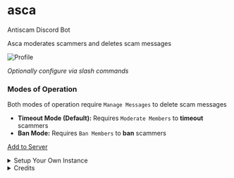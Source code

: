 # asca
Antiscam Discord Bot

Asca moderates scammers and deletes scam messages

![Profile](https://cdn.discordapp.com/attachments/936463189237977139/955675143131267072/profile.png)

*Optionally configure via slash commands*

### Modes of Operation

Both modes of operation require `Manage Messages` to delete scam messages

- **Timeout Mode (Default):** Requires `Moderate Members` to **timeout** scammers
- **Ban Mode:** Requires `Ban Members` to **ban** scammers

[Add to Server](https://discord.com/api/oauth2/authorize?client_id=930922882886934588&permissions=1099511635972&scope=bot%20applications.commands)

<details>
<summary>Setup Your Own Instance</summary>

**Requires Python 3.10.x or later**

0. Create a Discord bot with
    * Scopes: `bot`, `applications.commands`
    * Permissions: `Manage Messages`, `Moderate Members`, `Ban Members`

1. Set `ASCA_DEVSERVER=𝗜𝗗` in env

2. Execute
```
% python -m pip install --requirement requirements.txt
% python bot.py
```

[Docker](https://hub.docker.com/r/dotbotio/asca)
</details>

<details>
<summary>Credits</summary>

* **Liz** (Lead Designer)
* **Mac** (Lead Tester)
* **Lauch** (Tester)
* **Sam** (Tester)
</details>
